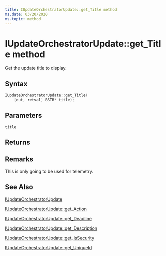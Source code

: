 ```yaml
---
title: IUpdateOrchestratorUpdate::get_Title method
ms.date: 03/20/2020
ms.topic: method
---
```


# IUpdateOrchestratorUpdate::get_Title method
Get the update title to display.

## Syntax
```cpp
IUpdateOrchestratorUpdate::get_Title(
    [out, retval] BSTR* title);
```

## Parameters

`title`


## Returns

## Remarks

 This is only going to be used for telemetry.

## See Also

[IUpdateOrchestratorUpdate](iupdateorchestratorupdate.md)

[IUpdateOrchestratorUpdate::get_Action](iupdateorchestratorupdate-get-action.md)

[IUpdateOrchestratorUpdate::get_Deadline](iupdateorchestratorupdate-get-deadline.md)

[IUpdateOrchestratorUpdate::get_Description](iupdateorchestratorupdate-get-description.md)

[IUpdateOrchestratorUpdate::get_IsSecurity](iupdateorchestratorupdate-get-issecurity.md)

[IUpdateOrchestratorUpdate::get_UniqueId](iupdateorchestratorupdate-get-uniqueid.md)
